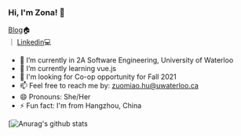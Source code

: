 ### Hi, I'm Zona! 👋
[Blog](https://zonahu.tech/)🏠   
｜
[Linkedin](https://www.linkedin.com/in/zonahu/)💻


- 🔭 I’m currently in 2A Software Engineering, University of Waterloo
- 🌱 I’m currently learning vue.js
- 🤔 I'm looking for Co-op opportunity for Fall 2021
- 📫 Feel free to reach me by: zuomiao.hu@uwaterloo.ca
- 😄 Pronouns: She/Her
- ⚡ Fun fact: I'm from Hangzhou, China

[![Anurag's github stats](https://github-readme-stats.vercel.app/api?username=ZonaHu&theme=cobalt)

